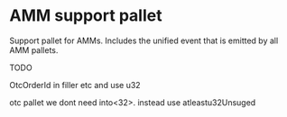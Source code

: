 # AMM support pallet

Support pallet for AMMs. Includes the unified event that is emitted by all AMM pallets.

TODO

OtcOrderId in filler etc and use u32


otc pallet we dont need into<32>. instead use atleastu32Unsuged
